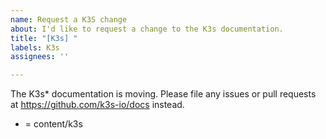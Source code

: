 ```yaml
---
name: Request a K3S change
about: I'd like to request a change to the K3s documentation.
title: "[K3s] "
labels: K3s
assignees: ''

---
```


The K3s* documentation is moving. Please file any issues or pull requests at https://github.com/k3s-io/docs instead.

* = content/k3s
